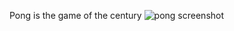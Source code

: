 Pong is the game of the century
![pong screenshot](https://github.com/dariuszmrugala/pong/screenshots/Screenshot.png?raw=true)
